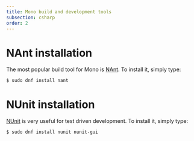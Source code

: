 ```yaml
---
title: Mono build and development tools
subsection: csharp
order: 2
---
```


# NAnt installation

The most popular build tool for Mono is [NAnt](http://nant.sourceforge.net/). To install it, simply type:

```
$ sudo dnf install nant
```

# NUnit installation

[NUnit](http://nunit.org/) is very useful for test driven development. To install it, simply type:

```
$ sudo dnf install nunit nunit-gui
```
